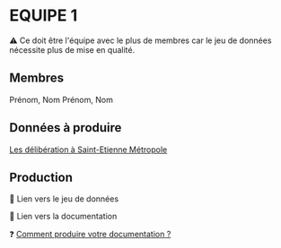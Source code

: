 # EQUIPE 1

⚠️ Ce doit être l'équipe avec le plus de membres car le jeu de données nécessite plus de mise en qualité.

## Membres

Prénom, Nom
Prénom, Nom

## Données à produire

[Les délibération à Saint-Etienne Métropole](/README.md#délibérations-de-la-métropole-de-saint-etienne)

## Production

🔗 Lien vers le jeu de données

🔗 Lien vers la documentation

❓ [Comment produire votre documentation ?](/README.md#-la-documentation)
